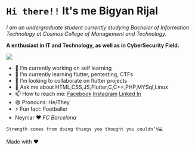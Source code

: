 # `Hi there!!` It's me Bigyan Rijal

_I am an undergraduate student currently studying Bachelor of Information Technology at Cosmos College of Management and Technology._

**A enthusiast in IT and Technology, as well as in CyberSecurity Field.**

<div style="align:center"><img src="https://avatars.githubusercontent.com/u/49486923?s=460&u=0fc0720158906452e0a4f8d3925dd069bf9994e1&v=4" /></div> 

- 🔭 I’m currently working on self learning
- 🌱 I’m currently learning flutter, pentesting, CTFs
- 👯 I’m looking to collaborate on flutter projects
- 💬 Ask me about HTML,CSS,JS,Flutter,C,C++,PHP,MYSql,Linux
- 📫 How to reach me:  [Facebook](https://www.facebook.com/rijalbigyan76/)  [Instagram](https://www.instagram.com/rijalbigyan76/)  [Linked In](https://www.linkedin.com/in/bigyan-rijal-70bb62179/) 
- 😄 Pronouns: He/They
- ⚡ Fun fact: Footballer
- Neymar ❤️ _FC Barcelona_
```
Strength comes from doing things you thought you couldn’t💻
```
Made with ❤️
